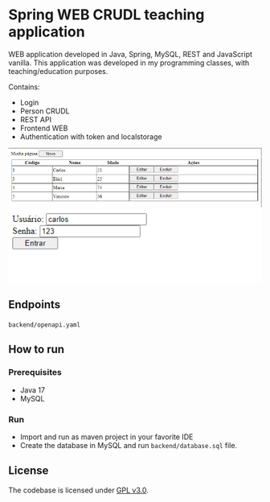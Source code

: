 # Spring WEB CRUDL teaching application

WEB application developed in Java, Spring, MySQL, REST and JavaScript vanilla.
This application was developed in my programming classes, with teaching/education purposes.

Contains:
* Login
* Person CRUDL
* REST API
* Frontend WEB
* Authentication with token and localstorage

<img src="https://github.com/RobertoDebarba/springweb-crudl-demo/blob/main/screenshot/tela-principal.png" width="650" width="auto">
<img src="https://github.com/RobertoDebarba/springweb-crudl-demo/blob/main/screenshot/tela-login.png" width="650" width="auto">  

## Endpoints

`backend/openapi.yaml`

## How to run

### Prerequisites

* Java 17
* MySQL

### Run

* Import and run as maven project in your favorite IDE
* Create the database in MySQL and run `backend/database.sql` file.

## License

The codebase is licensed under [GPL v3.0](http://www.gnu.org/licenses/gpl-3.0.html).

